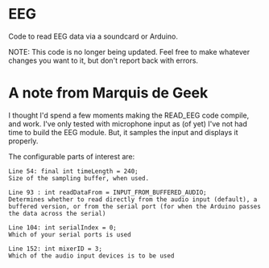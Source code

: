 EEG
===

Code to read EEG data via a soundcard or Arduino.

NOTE: This code is no longer being updated. Feel free to make whatever changes you want to it, but don't report back with errors.


A note from Marquis de Geek
===========================

I thought I'd spend a few moments making the READ_EEG code compile, and work. I've only tested with microphone input as (of yet) I've not had time to build the EEG module. But, it samples the input and displays it properly.

The configurable parts of interest are:

```
Line 54: final int timeLength = 240;
Size of the sampling buffer, when used.

Line 93 : int readDataFrom = INPUT_FROM_BUFFERED_AUDIO;
Determines whether to read directly from the audio input (default), a buffered version, or from the serial port (for when the Arduino passes the data across the serial)

Line 104: int serialIndex = 0;
Which of your serial ports is used

Line 152: int mixerID = 3;
Which of the audio input devices is to be used
```


